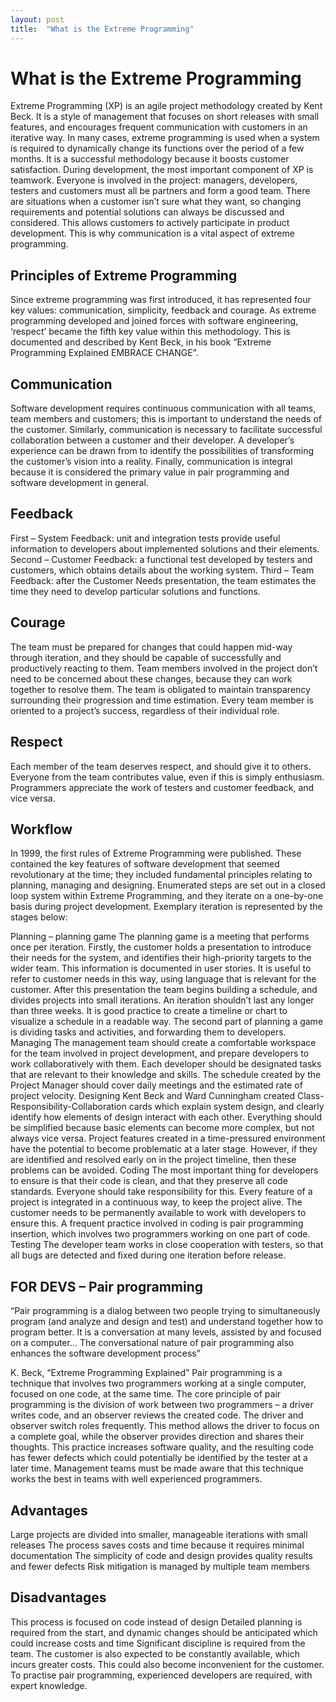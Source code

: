 ```yaml
---
layout: post
title:  "What is the Extreme Programming"
---
```

# What is the Extreme Programming

Extreme Programming (XP) is an agile project methodology created by Kent Beck. It is a style of management that focuses on short releases with small features, and encourages frequent communication with customers in an iterative way. In many cases, extreme programming is used when a system is required to dynamically change its functions over the period of a few months. It is a successful methodology because it boosts customer satisfaction. During development, the most important component of XP is teamwork. Everyone is involved in the project: managers, developers, testers and customers must all be partners and form a good team. There are situations when a customer isn’t sure what they want, so changing requirements and potential solutions can always be discussed and considered. This allows customers to actively participate in product development. This is why communication is a vital aspect of extreme programming.

## Principles of Extreme Programming
Since extreme programming was first introduced, it has represented four key values: communication, simplicity, feedback and courage. As extreme programming developed and joined forces with software engineering, ‘respect’ became the fifth key value within this methodology. This is documented and described by Kent Beck, in his book “Extreme Programming Explained EMBRACE CHANGE”.

## Communication
Software development requires continuous communication with all teams, team members and customers; this is important to understand the needs of the customer. Similarly, communication is necessary to facilitate successful collaboration between a customer and their developer. A developer’s experience can be drawn from to identify the possibilities of transforming the customer’s vision into a reality. Finally, communication is integral because it is considered the primary value in pair programming and software development in general.

## Feedback
First – System Feedback: unit and integration tests provide useful information to developers about implemented solutions and their elements.
Second – Customer Feedback: a functional test developed by testers and customers, which obtains details about the working system.
Third – Team Feedback: after the Customer Needs presentation, the team estimates the time they need to develop particular solutions and functions.

## Courage
The team must be prepared for changes that could happen mid-way through iteration, and they should be capable of successfully and productively reacting to them. Team members involved in the project don’t need to be concerned about these changes, because they can work together to resolve them. The team is obligated to maintain transparency surrounding their progression and time estimation. Every team member is oriented to a project’s success, regardless of their individual role.

## Respect
Each member of the team deserves respect, and should give it to others. Everyone from the team contributes value, even if this is simply enthusiasm. Programmers appreciate the work of testers and customer feedback, and vice versa.


## Workflow
In 1999, the first rules of Extreme Programming were published. These contained the key features of software development that seemed revolutionary at the time; they included fundamental principles relating to planning, managing and designing. Enumerated steps are set out in a closed loop system within Extreme Programming, and they iterate on a one-by-one basis during project development. Exemplary iteration is represented by the stages below:

Planning – planning game
The planning game is a meeting that performs once per iteration. Firstly, the customer holds a presentation to introduce their needs for the system, and identifies their high-priority targets to the wider team. This information is documented in user stories. It is useful to refer to customer needs in this way, using language that is relevant for the customer. After this presentation the team begins building a schedule, and divides projects into small iterations. An iteration shouldn’t last any longer than three weeks. It is good practice to create a timeline or chart to visualize a schedule in a readable way. The second part of planning a game is dividing tasks and activities, and forwarding them to developers.
Managing
The management team should create a comfortable workspace for the team involved in project development, and prepare developers to work collaboratively with them. Each developer should be designated tasks that are relevant to their knowledge and skills. The schedule created by the Project Manager should cover daily meetings and the estimated rate of project velocity.
Designing
Kent Beck and Ward Cunningham created Class-Responsibility-Collaboration cards which explain system design, and clearly identify how elements of design interact with each other. Everything should be simplified because basic elements can become more complex, but not always vice versa. Project features created in a time-pressured environment have the potential to become problematic at a later stage. However, if they are identified and resolved early on in the project timeline, then these problems can be avoided.
Coding
The most important thing for developers to ensure is that their code is clean, and that they preserve all code standards. Everyone should take responsibility for this. Every feature of a project is integrated in a continuous way, to keep the project alive. The customer needs to be permanently available to work with developers to ensure this. A frequent practice involved in coding is pair programming insertion, which involves two programmers working on one part of code.
Testing
The developer team works in close cooperation with testers, so that all bugs are detected and fixed during one iteration before release.
## FOR DEVS – Pair programming
“Pair programming is a dialog between two people trying to simultaneously program (and analyze and design and test) and understand together how to program better. It is a conversation at many levels, assisted by and focused on a computer… The conversational nature of pair programming also enhances the software development process”

K. Beck, “Extreme Programming Explained”
Pair programming is a technique that involves two programmers working at a single computer, focused on one code, at the same time. The core principle of pair programming is the division of work between two programmers – a driver writes code, and an observer reviews the created code. The driver and observer switch roles frequently. This method allows the driver to focus on a complete goal, while the observer provides direction and shares their thoughts. This practice increases software quality, and the resulting code has fewer defects which could potentially be identified by the tester at a later time. Management teams must be made aware that this technique works the best in teams with well experienced programmers.


## Advantages
Large projects are divided into smaller, manageable iterations with small releases
The process saves costs and time because it requires minimal documentation
The simplicity of code and design provides quality results and fewer defects
Risk mitigation is managed by multiple team members
## Disadvantages
This process is focused on code instead of design
Detailed planning is required from the start, and dynamic changes should be anticipated which could increase costs and time
Significant discipline is required from the team. The customer is also expected to be constantly available, which incurs greater costs. This could also become inconvenient for the customer.
To practise pair programming, experienced developers are required, with expert knowledge.
